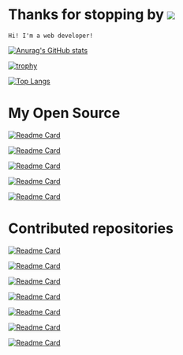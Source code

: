 # Thanks for stopping by ![](https://komarev.com/ghpvc/?username=trandaison&color=gray)

`Hi! I'm a web developer!`

[![Anurag's GitHub stats](https://github-readme-stats.vercel.app/api?username=trandaison&count_private=true&show_icons=true&bg_color=30,478ba2,de5b6d&title_color=fff&text_color=fff&icon_color=eee)](https://github.com/trandaison/github-readme-stats)

[![trophy](https://github-profile-trophy.vercel.app/?username=trandaison&theme=onedark)](https://github.com/ryo-ma/github-profile-trophy)

[![Top Langs](https://github-readme-stats.vercel.app/api/top-langs/?username=trandaison&bg_color=30,5ba8a0,ffbd71&title_color=fff&text_color=fff&icon_color=eee&layout=compact)](https://github.com/trandaison/github-readme-stats)

# My Open Source

[![Readme Card](https://github-readme-stats.vercel.app/api/pin/?username=trandaison&repo=nuxt-3-auth&bg_color=30,00C492,5672cd&title_color=fff&text_color=fff&icon_color=eee)](https://github.com/trandaison/nuxt-3-auth)

[![Readme Card](https://github-readme-stats.vercel.app/api/pin/?username=trandaison&repo=changeloger&bg_color=30,dc880c,f1e05a&title_color=fff&text_color=fff&icon_color=eee)](https://github.com/trandaison/nuxt-3-changeloger)


[![Readme Card](https://github-readme-stats.vercel.app/api/pin/?username=trandaison&repo=vscode-duplicate&bg_color=30,5672cd,FF756B&title_color=fff&text_color=fff&icon_color=eee)](https://github.com/trandaison/vscode-duplicate)

[![Readme Card](https://github-readme-stats.vercel.app/api/pin/?username=trandaison&repo=v-pagy&bg_color=30,6f5f90,cdb3d4&title_color=fff&text_color=fff&icon_color=eee)](https://github.com/trandaison/v-pagy)

[![Readme Card](https://github-readme-stats.vercel.app/api/pin/?username=trandaison&repo=spinner-favicon&bg_color=30,a7d676,85cbcc&title_color=fff&text_color=fff&icon_color=eee)](https://github.com/trandaison/spinner-favicon)

# Contributed repositories

[![Readme Card](https://github-readme-stats.vercel.app/api/pin/?username=nuxt&repo=nuxt&bg_color=30,334155,1f883d&title_color=fff&text_color=fff&icon_color=eee)](https://github.com/nuxt/nuxt/pulls?q=is%3Apr+is%3Aclosed+author%3Atrandaison)

[![Readme Card](https://github-readme-stats.vercel.app/api/pin/?username=primefaces&repo=primereact&bg_color=30,06b6d4,334155&title_color=fff&text_color=fff&icon_color=eee)](https://github.com/primefaces/primereact/pulls?q=is%3Apr+author%3Atrandaison+is%3Aclosed)

[![Readme Card](https://github-readme-stats.vercel.app/api/pin/?username=primefaces&repo=primevue&bg_color=30,10b981,334155&title_color=fff&text_color=fff&icon_color=eee)](https://github.com/primefaces/primevue/pulls?q=is%3Apr+author%3Atrandaison+is%3Aclosed)

[![Readme Card](https://github-readme-stats.vercel.app/api/pin/?username=tusen-ai&repo=naive-ui&bg_color=30,5fbc22,4c9718&title_color=fff&text_color=fff&icon_color=eee)](https://github.com/tusen-ai/naive-ui/pulls?q=is%3Apr+author%3Atrandaison+is%3Aclosed)

[![Readme Card](https://github-readme-stats.vercel.app/api/pin/?username=nuxt-community&repo=auth-module&bg_color=30,ffcf49,FF756B&title_color=fff&text_color=fff&icon_color=eee)](https://github.com/nuxt-community/auth-module/pulls?q=is%3Apr+author%3Atrandaison+is%3Aclosed)

[![Readme Card](https://github-readme-stats.vercel.app/api/pin/?username=makinacorpus&repo=Leaflet.GeometryUtil&bg_color=30,e96c51,badc8d&title_color=fff&text_color=fff&icon_color=eee)](https://github.com/makinacorpus/Leaflet.GeometryUtil/pulls?q=is%3Apr+is%3Aclosed+author%3Atrandaison)

[![Readme Card](https://github-readme-stats.vercel.app/api/pin/?username=nathanreyes&repo=v-calendar&bg_color=30,498fff,ff497a&title_color=fff&text_color=fff&icon_color=eee)](https://github.com/nathanreyes/v-calendar/pulls?q=is%3Apr+is%3Aclosed+author%3Atrandaison)
